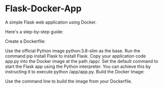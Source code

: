 # Flask-Docker-App
A simple Flask web application using Docker.

Here's a step-by-step guide:

Create a Dockerfile:

Use the official Python image python:3.8-slim as the base.
Run the command pip install Flask to install Flask.
Copy your application code app.py into the Docker image at the path /app/.
Set the default command to start the Flask app using the Python interpreter. You can achieve this by instructing it to execute python /app/app.py.
Build the Docker Image:

Use the command line to build the image from your Dockerfile.
